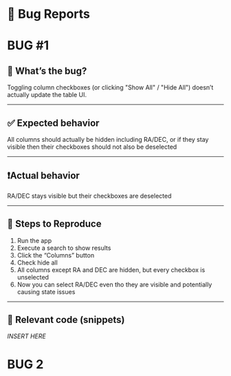 # 🐞 Bug Reports


# BUG #1

## 🧠 What’s the bug?

<!-- Brief description -->
Toggling column checkboxes (or clicking "Show All" / "Hide All") doesn’t actually update the table UI.

---

## ✅ Expected behavior

<!-- What should happen -->
All columns should actually be hidden including RA/DEC, or if they stay visible then their checkboxes should not also be deselected

---

## ❗Actual behavior

<!-- What is happening -->
RA/DEC stays visible but their checkboxes are deselected

---

## 🔁 Steps to Reproduce

1. Run the app
2. Execute a search to show results
3. Click the “Columns” button
4. Check hide all
5. All columns except RA and DEC are hidden, but every checkbox is unselected
6. Now you can select RA/DEC even tho they are visible and potentially causing state issues


---

## 🧩 Relevant code (snippets)
*INSERT HERE*

# BUG 2